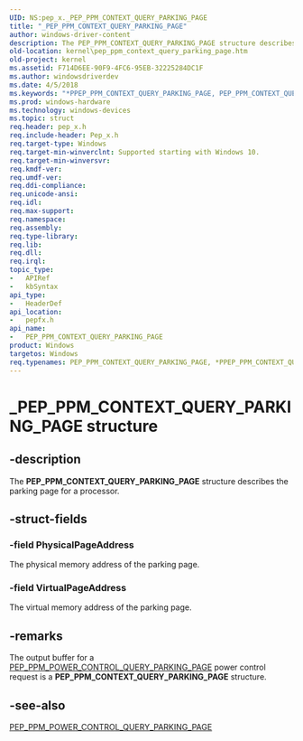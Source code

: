 ```yaml
---
UID: NS:pep_x._PEP_PPM_CONTEXT_QUERY_PARKING_PAGE
title: "_PEP_PPM_CONTEXT_QUERY_PARKING_PAGE"
author: windows-driver-content
description: The PEP_PPM_CONTEXT_QUERY_PARKING_PAGE structure describes the parking page for a processor.
old-location: kernel\pep_ppm_context_query_parking_page.htm
old-project: kernel
ms.assetid: F714D6EE-90F9-4FC6-95EB-32225284DC1F
ms.author: windowsdriverdev
ms.date: 4/5/2018
ms.keywords: "*PPEP_PPM_CONTEXT_QUERY_PARKING_PAGE, PEP_PPM_CONTEXT_QUERY_PARKING_PAGE, PEP_PPM_CONTEXT_QUERY_PARKING_PAGE structure [Kernel-Mode Driver Architecture], PPEP_PPM_CONTEXT_QUERY_PARKING_PAGE, PPEP_PPM_CONTEXT_QUERY_PARKING_PAGE structure pointer [Kernel-Mode Driver Architecture], _PEP_PPM_CONTEXT_QUERY_PARKING_PAGE, kernel.pep_ppm_context_query_parking_page, pepfx/PEP_PPM_CONTEXT_QUERY_PARKING_PAGE, pepfx/PPEP_PPM_CONTEXT_QUERY_PARKING_PAGE"
ms.prod: windows-hardware
ms.technology: windows-devices
ms.topic: struct
req.header: pep_x.h
req.include-header: Pep_x.h
req.target-type: Windows
req.target-min-winverclnt: Supported starting with Windows 10.
req.target-min-winversvr: 
req.kmdf-ver: 
req.umdf-ver: 
req.ddi-compliance: 
req.unicode-ansi: 
req.idl: 
req.max-support: 
req.namespace: 
req.assembly: 
req.type-library: 
req.lib: 
req.dll: 
req.irql: 
topic_type:
-	APIRef
-	kbSyntax
api_type:
-	HeaderDef
api_location:
-	pepfx.h
api_name:
-	PEP_PPM_CONTEXT_QUERY_PARKING_PAGE
product: Windows
targetos: Windows
req.typenames: PEP_PPM_CONTEXT_QUERY_PARKING_PAGE, *PPEP_PPM_CONTEXT_QUERY_PARKING_PAGE
---
```


# _PEP_PPM_CONTEXT_QUERY_PARKING_PAGE structure


## -description


The <b>PEP_PPM_CONTEXT_QUERY_PARKING_PAGE</b> structure describes the parking page for a processor.


## -struct-fields




### -field PhysicalPageAddress

The physical memory address of the parking page.


### -field VirtualPageAddress

The virtual memory address of the parking page.


## -remarks



The output buffer for a <a href="https://msdn.microsoft.com/en-us/library/windows/hardware/mt186798">PEP_PPM_POWER_CONTROL_QUERY_PARKING_PAGE</a> power control request is a <b>PEP_PPM_CONTEXT_QUERY_PARKING_PAGE</b> structure.




## -see-also




<a href="https://msdn.microsoft.com/en-us/library/windows/hardware/mt186798">PEP_PPM_POWER_CONTROL_QUERY_PARKING_PAGE</a>
 

 

